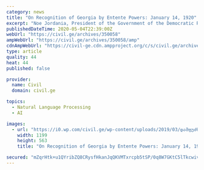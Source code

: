 ```yaml
---
category: news
title: "On Recognition of Georgia by Entente Powers: January 14, 1920"
excerpt: "Noe Jordania, President of the Government of the Democratic Republic of Georgia. “Citizens! Allow me to congratulate you, to congratulate the Georgian people on entering the community of"
publishedDateTime: 2020-05-04T22:39:00Z
webUrl: "https://civil.ge/archives/350058"
ampWebUrl: "https://civil.ge/archives/350058/amp"
cdnAmpWebUrl: "https://civil-ge.cdn.ampproject.org/c/s/civil.ge/archives/350058/amp"
type: article
quality: 44
heat: 44
published: false

provider:
  name: Civil
  domain: civil.ge

topics:
  - Natural Language Processing
  - AI

images:
  - url: "https://i0.wp.com/civil.ge/wp-content/uploads/2019/03/დამფუძნებელი-კრება.jpg?fit=1200%2C563&ssl=1"
    width: 1199
    height: 563
    title: "On Recognition of Georgia by Entente Powers: January 14, 1920"

secured: "mZqrHtk+u1QYribZQ8CRysfHkanJqQKVMTxrcpb5tSP/0q8W7GKtC5lTkcwivHaUJrKV0Y7AGOy9dbNZrhADelO9am3L1JoJ3Z9JYr82lkcljbHef0xJHR0TJ/1gQMdWi9gqHd5WwX1o64QFz44Mjx87qP6DXHvwlHkOBruxO+P2tbOyRvM+0bEleEmTQayvIbvtf5fpvlgSbEI1WZT9FPl98D4f1NLsl5cqL+vndpQKOwNIeYEqKabRywd9cvT6FOZC6hkBIdZ81Nt7rSrLANWePp4sw5q8phfLEARA8rhUafNX+tSzxAxuGo4kgknRb9Sr/mm+DosjaZyx+VFuqs9RJb7jLcmcrvtlmp+E82CB/r4RH8v1bPSPkWcKz9Oj2DNIEzzZSGcHpEl+PxEX4z3yWH0d53LskZmIM0TxOfZQooQkeQPOEHochhkYaXskLZsqx0MlX0Axy+0sz6TRBB5W15M0qvSGCXMfMKKUGWk=;YZD2sUhK8lq6bmn7bStRcg=="
---
```


